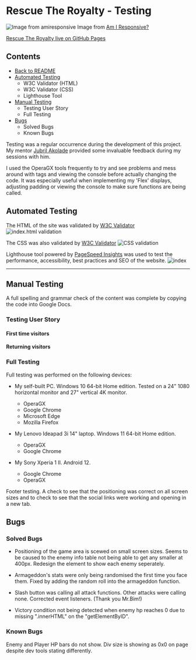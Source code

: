# **Rescue The Royalty - Testing**
 
![Image from amiresponsive](/assets/testing-images/amiresponsive.png)
Image from [Am I Responsive?](https://ui.dev/amiresponsive)
 
[Rescue The Royalty live on GitHub Pages](https://welshy92.github.io/rescue-the-royalty/)
 
## **Contents**

* [Back to README](../README.md)
* [Automated Testing](#automated-testing)
    * W3C Validator (HTML)
    * W3C Validator (CSS)
    * Lighthouse Tool
* [Manual Testing](#manual-testing)
    * Testing User Story
    * Full Testing
* [Bugs](#bugs)
    * Solved Bugs
    * Known Bugs
 
Testing was a regular occurrence during the development of this project. My mentor [Jubril Akolade](https://www.linkedin.com/in/jubrillionaire/) provided some invaluable feedback during my sessions with him. 
 
I used the OperaGX tools frequently to try and see problems and mess around with tags and viewing the console before actually changing the code. It was especially useful when implementing my 'Flex' displays, adjusting padding or viewing the console to make sure functions are being called.
 
## **Automated Testing**
The HTML of the site was validated by [W3C Validator](https://validator.w3.org)
![index.html validation](/assets/testing-images/index-html-valid.png)

The CSS was also validated by [W3C Validator](https://jigsaw.w3.org/css-validator/)
![CSS validation](/assets/testing-images/css-validation.png)
 
Lighthouse tool powered by [PageSpeed Insights](https://web.dev/measure/) was used to test the performance, accessibility, best practices and SEO of the website.
![index](/assets/testing-images/index-lighthouse.png)

***
## **Manual Testing**
 
A full spelling and grammar check of the content was complete by copying the code into Google Docs.
 
### **Testing User Story**
 
#### **First time visitors**
 
#### **Returning visitors**
 
### **Full Testing**
 
Full testing was performed on the following devices:
 
* My self-built PC. Windows 10 64-bit Home edition. Tested on a 24" 1080 horizontal monitor and 27" vertical 4K monitor.
    * OperaGX
    * Google Chrome
    * Microsoft Edge
    * Mozilla Firefox
 
* My Lenovo Ideapad 3i 14" laptop. Windows 11 64-bit Home edition.
    * OperaGX
    * Google Chrome
 
* My Sony Xperia 1 II. Android 12.
    * Google Chrome
    * OperaGX
 
Footer testing. A check to see that the positioning was correct on all screen sizes and to check to see that the social links were working and opening in a new tab.

 
## **Bugs**
 
### **Solved Bugs**

* Positioning of the game area is scewed on small screen sizes. Seems to be caused to the enemy info table not being able to get any smaller at 400px. Redesign the element to show each enemy seperately. 

* Armageddon's stats were only being randomised the first time you face them. Fixed by adding the random roll into the armageddon function.

* Slash button was calling all attack functions. Other attacks were calling none. Corrected event listeners. (Thank you Mr.Bim!)

* Victory condition not being detected when enemy hp reaches 0 due to missing ".innerHTML" on the "getElementByID".

### **Known Bugs**

Enemy and Player HP bars do not show. Div size is showing as 0x0 on page despite dev tools stating differently.